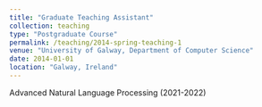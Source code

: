 ```yaml
---
title: "Graduate Teaching Assistant"
collection: teaching
type: "Postgraduate Course"
permalink: /teaching/2014-spring-teaching-1
venue: "University of Galway, Department of Computer Science"
date: 2014-01-01
location: "Galway, Ireland"
---
```

Advanced Natural Language Processing (2021-2022)
